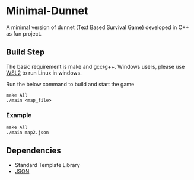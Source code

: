 # Minimal-Dunnet
A minimal version of dunnet (Text Based Survival Game) developed in C++ as fun project.

## Build Step

The basic requirement is make and gcc/g++.
Windows users, please use [WSL2](https://docs.microsoft.com/en-us/windows/wsl/install-win10) to run Linux in windows.

Run the below command to build and start the game

```
make All
./main <map_file>
```

### Example
```
make All
./main map2.json
```

## Dependencies

- Standard Template Library 
- [JSON](https://github.com/nlohmann/json)
